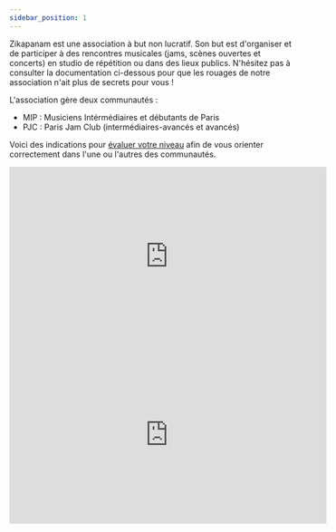 ```yaml
---
sidebar_position: 1
---
```


Zikapanam est une association à but non lucratif. Son but est d'organiser et de participer à des rencontres musicales (jams, scènes ouvertes et concerts) en studio de répétition ou dans des lieux publics. N'hésitez pas à consulter la documentation ci-dessous pour que les rouages de notre association n'ait plus de secrets pour vous !

L'association gère deux communautés :
- MIP : Musiciens Intérmédiaires et débutants de Paris
- PJC : Paris Jam Club (intermédiaires-avancés et avancés)

Voici des indications pour [évaluer votre niveau](https://www.blog.zikapanam.fr/zap-comment-%C3%A9valuer-son-niveau/) afin de vous orienter correctement dans l'une ou l'autres des communautés.


<iframe width="560" height="315" src="https://www.youtube.com/embed/T9djMv31qE0?si=KxSdi90O9A3h3BMW" title="YouTube video player" frameborder="0" allow="accelerometer; autoplay; clipboard-write; encrypted-media; gyroscope; picture-in-picture; web-share" allowfullscreen></iframe>

<iframe width="560" height="315" src="https://www.youtube.com/embed/B17kMVDJILc?si=LtP_KjcGv3itQQDq" title="YouTube video player" frameborder="0" allow="accelerometer; autoplay; clipboard-write; encrypted-media; gyroscope; picture-in-picture; web-share" allowfullscreen></iframe>